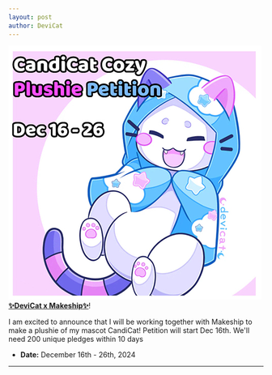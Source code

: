 ```yaml
---
layout: post
author: DeviCat
---
```


![](/img/devicatxmakeship.jpg)
**[✨DeviCat x Makeship✨](https://www.makeship.com/petitions/candicat-cozy)**!

I am excited to announce that I will be working together with 
Makeship
 to make a plushie of my mascot CandiCat!  Petition will start Dec 16th. 
We'll need 200 unique pledges within 10 days


<!--card-->
- **Date:** December 16th &#45;  26th, 2024

---
